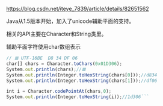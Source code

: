https://blog.csdn.net/iteye_7839/article/details/82651562

Java从1.5版本开始，加入了unicode辅助平面的支持。

相关的API主要在Character和String类里。



辅助平面字符使用char数组表示

```javascript
// 𝌆 UTF-16BE  D8 34 DF 06
char[] chars = Character.toChars(0x01D306);
System.out.println(chars);//𝌆
System.out.println(Integer.toHexString(chars[0]));//d834
System.out.println(Integer.toHexString(chars[1]));//df06

int i = Character.codePointAt(chars,0);
System.out.println(Integer.toHexString(i));//1d306```

